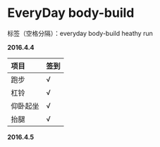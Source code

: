 ﻿# EveryDay body-build

标签（空格分隔）：everyday body-build heathy run 

**2016.4.4**

项目|签到
:---------------|:---------------
跑步|√|
杠铃|√|
仰卧起坐|√|
抬腿|√|

**2016.4.5**







